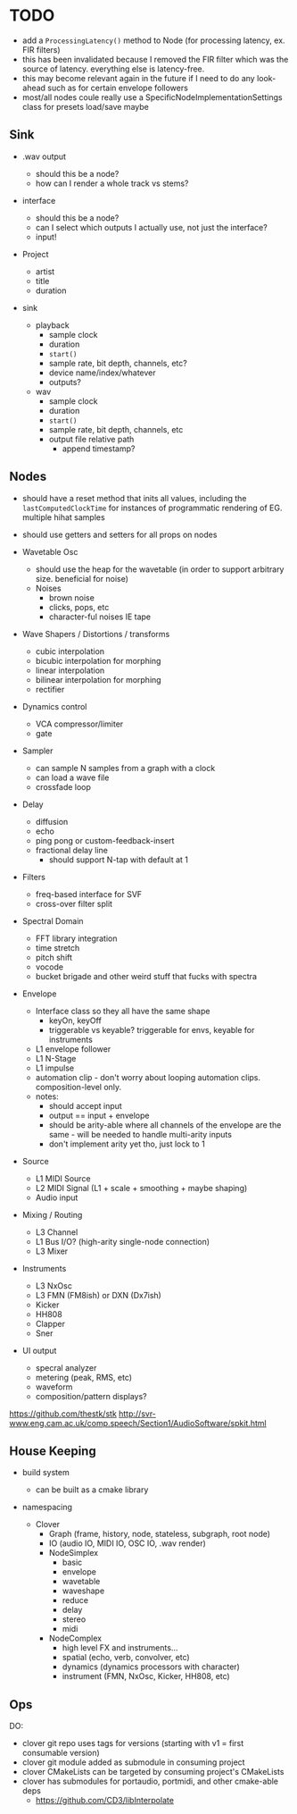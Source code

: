 # TODO

- add a `ProcessingLatency()` method to Node (for processing latency, ex. FIR filters)
- this has been invalidated because I removed the FIR filter which was the source of latency. everything else is latency-free.
- this may become relevant again in the future if I need to do any look-ahead such as for certain envelope followers
- most/all nodes coule really use a SpecificNodeImplementationSettings class for presets load/save maybe

## Sink

- .wav output
  - should this be a node?
  - how can I render a whole track vs stems?
- interface

  - should this be a node?
  - can I select which outputs I actually use, not just the interface?
  - input!

- Project
  - artist
  - title
  - duration
- sink
  - playback
    - sample clock
    - duration
    - `start()`
    - sample rate, bit depth, channels, etc?
    - device name/index/whatever
    - outputs?
  - wav
    - sample clock
    - duration
    - `start()`
    - sample rate, bit depth, channels, etc
    - output file relative path
      - append timestamp?

## Nodes

- should have a reset method that inits all values, including the `lastComputedClockTime` for instances of programmatic rendering of EG. multiple hihat samples
- should use getters and setters for all props on nodes

- Wavetable Osc
  - should use the heap for the wavetable (in order to support arbitrary size. beneficial for noise)
  - Noises
    - brown noise
    - clicks, pops, etc
    - character-ful noises IE tape
- Wave Shapers / Distortions / transforms
  - cubic interpolation
  - bicubic interpolation for morphing
  - linear interpolation
  - bilinear interpolation for morphing
  - rectifier
- Dynamics control
  - VCA compressor/limiter
  - gate
- Sampler
  - can sample N samples from a graph with a clock
  - can load a wave file
  - crossfade loop
- Delay
  - diffusion
  - echo
  - ping pong or custom-feedback-insert
  - fractional delay line
    - should support N-tap with default at 1
- Filters
  - freq-based interface for SVF
  - cross-over filter split
- Spectral Domain
  - FFT library integration
  - time stretch
  - pitch shift
  - vocode
  - bucket brigade and other weird stuff that fucks with spectra
- Envelope
  - Interface class so they all have the same shape
    - keyOn, keyOff
    - triggerable vs keyable? triggerable for envs, keyable for instruments
  - L1 envelope follower
  - L1 N-Stage
  - L1 impulse
  - automation clip - don't worry about looping automation clips. composition-level only.
  - notes:
    - should accept input
    - output == input + envelope
    - should be arity-able where all channels of the envelope are the same - will be needed to handle multi-arity inputs
    - don't implement arity yet tho, just lock to 1
- Source
  - L1 MIDI Source
  - L2 MIDI Signal (L1 + scale + smoothing + maybe shaping)
  - Audio input
- Mixing / Routing
  - L3 Channel
  - L1 Bus I/O? (high-arity single-node connection)
  - L3 Mixer
- Instruments
  - L3 NxOsc
  - L3 FMN (FM8ish) or DXN (Dx7ish)
  - Kicker
  - HH808
  - Clapper
  - Sner
- UI output
  - specral analyzer
  - metering (peak, RMS, etc)
  - waveform
  - composition/pattern displays?

https://github.com/thestk/stk
http://svr-www.eng.cam.ac.uk/comp.speech/Section1/AudioSoftware/spkit.html

## House Keeping

- build system

  - can be built as a cmake library

- namespacing
  - Clover
    - Graph (frame, history, node, stateless, subgraph, root node)
    - IO (audio IO, MIDI IO, OSC IO, .wav render)
    - NodeSimplex
      - basic
      - envelope
      - wavetable
      - waveshape
      - reduce
      - delay
      - stereo
      - midi
    - NodeComplex
      - high level FX and instruments...
      - spatial (echo, verb, convolver, etc)
      - dynamics (dynamics processors with character)
      - instrument (FMN, NxOsc, Kicker, HH808, etc)

## Ops

DO:

- clover git repo uses tags for versions (starting with v1 = first consumable version)
- clover git module added as submodule in consuming project
- clover CMakeLists can be targeted by consuming project's CMakeLists
- clover has submodules for portaudio, portmidi, and other cmake-able deps
  - https://github.com/CD3/libInterpolate
